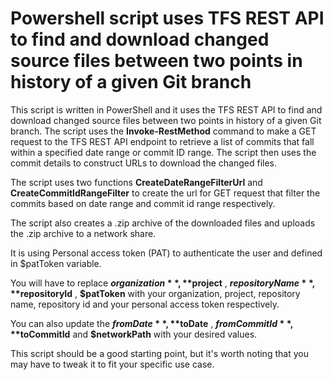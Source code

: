 # Powershell script uses TFS REST API to find and download changed source files between two points in history of a given Git branch
This script is written in PowerShell and it uses the TFS REST API to find and download changed source files between two points in history of a given Git branch. The script uses the **Invoke-RestMethod** command to make a GET request to the TFS REST API endpoint to retrieve a list of commits that fall within a specified date range or commit ID range. The script then uses the commit details to construct URLs to download the changed files.

The script uses two functions **CreateDateRangeFilterUrl** and **CreateCommitIdRangeFilter** to create the url for GET request that filter the commits based on date range and commit id range respectively.

The script also creates a .zip archive of the downloaded files and uploads the .zip archive to a network share.

It is using Personal access token (PAT) to authenticate the user and defined in $patToken variable.

You will have to replace **$organization** , **$project** , **$repositoryName** , **$repositoryId** , **$patToken** with your organization, project, repository name, repository id and your personal access token respectively.

You can also update the **$fromDate** , **$toDate** , **$fromCommitId** , **$toCommitId** and **$networkPath** with your desired values.

This script should be a good starting point, but it's worth noting that you may have to tweak it to fit your specific use case.
